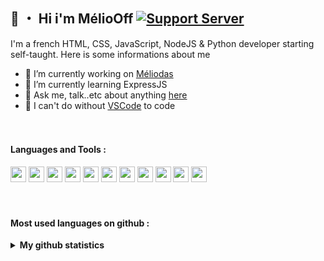 ## 👋 ・ Hi i'm MélioOff   [![Support Server](https://img.shields.io/discord/738122381062832180.svg?label=&logo=discord&logoColor=ffffff&color=7389D8&labelColor=6A7EC2)](https://discord.gg/G6WQsMQShZ)

I'm a french HTML, CSS, JavaScript, NodeJS & Python developer starting self-taught. Here is some informations about me

- 🔭 I’m currently working on [Méliodas](https://top.gg/bot/562571094947659783)
- 🌱 I’m currently learning ExpressJS
- 💬 Ask me, talk..etc about anything [here](https://discord.gg/G6WQsMQShZ)
- 💾 I can't do without [VSCode](https://code.visualstudio.com/) to code  
  
ᅠ  
#### Languages and Tools :  

<code><img height="25" src="https://raw.githubusercontent.com/rahul-jha98/github_readme_icons/main/language_and_tools/square/javascript/javascript.png"></code>
<code><img height="25" src="https://raw.githubusercontent.com/rahul-jha98/github_readme_icons/main/language_and_tools/square/node/node.png"></code>
<code><img height="25" src="https://raw.githubusercontent.com/rahul-jha98/github_readme_icons/main/language_and_tools/square/python/python.png"></code>
<code><img height="25" src="https://raw.githubusercontent.com/rahul-jha98/github_readme_icons/main/language_and_tools/square/git-scm/git-scm.png"></code>
<code><img height="25" src="https://raw.githubusercontent.com/hussainweb/hussainweb/main/icons/vscode.png"></code>
<code><img height="25" src="https://github.com/hussainweb/hussainweb/raw/main/icons/mariadb.png"></code>
<code><img height="25" src="https://raw.githubusercontent.com/rahul-jha98/github_readme_icons/main/language_and_tools/square/html/html.png"></code>
<code><img height="25" src="https://raw.githubusercontent.com/rahul-jha98/github_readme_icons/main/language_and_tools/square/css/css.png"></code>
<code><img height="25" src="https://cdn.worldvectorlogo.com/logos/npm-2.svg"></code>
<code><img height="25" src="https://s3-us-west-2.amazonaws.com/assets.blog.serverless.com/express_js.png"></code>
<code><img height="25" src="https://raw.githubusercontent.com/rahul-jha98/github_readme_icons/main/language_and_tools/square/bootstrap/bootstrap.png"></code>  
  
ᅠ  
#### Most used languages on github :    

<details>
  <summary><b>My github statistics</b></summary>
  
  <br>
  [<img align="left" src="https://github-readme-stats.vercel.app/api?username=meliooff&hide=contribs&show_icons=true&theme=dark">](https://github-readme-stats.vercel.app/api?username=meliooff&hide=contribs&show_icons=true&theme=dark)
</details>
